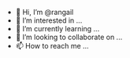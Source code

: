 - 👋 Hi, I’m @rangail
- 👀 I’m interested in ...
- 🌱 I’m currently learning ...
- 💞️ I’m looking to collaborate on ...
- 📫 How to reach me ...

<!---
rangail/rangail is a ✨ special ✨ repository because its `README.md` (this file) appears on your GitHub profile.
You can click the Preview link to take a look at your changes.
--->
